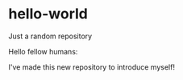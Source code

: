 # hello-world
Just a random repository

Hello fellow humans:

I've made this new repository to introduce myself!
